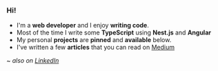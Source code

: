 ### Hi!
- I'm a **web developer** and I enjoy **writing code**.
- Most of the time I write some **TypeScript** using **Nest.js** and **Angular**
- My personal **projects** are **pinned** and **available** below.
- I've written a few **articles** that you can read on [Medium](https://medium.com/@pierre.viara)

~ _also on [LinkedIn](https://www.linkedin.com/in/pierre-viara)_
